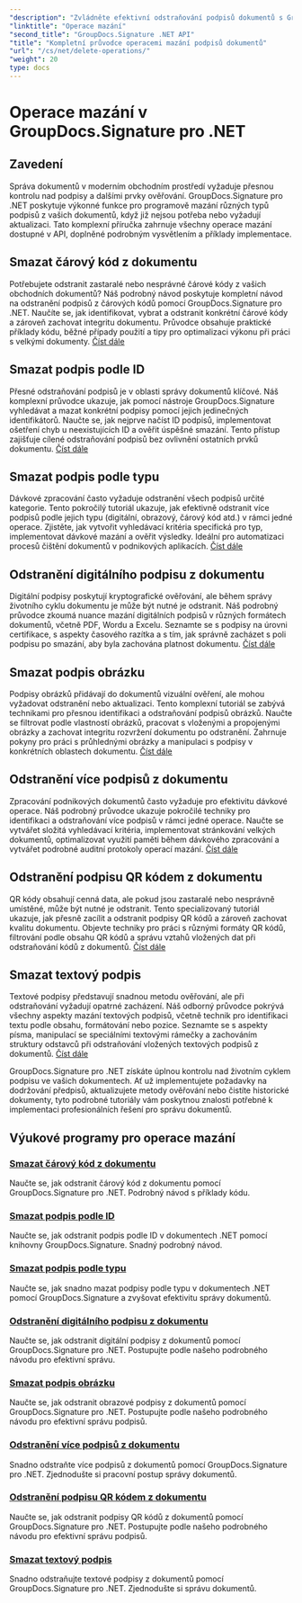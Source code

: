 ```yaml
---
"description": "Zvládněte efektivní odstraňování podpisů dokumentů s GroupDocs.Signature pro .NET. Naučte se mazat čárové kódy, QR kódy, digitální, textové a obrazové podpisy s komplexními podrobnými návody."
"linktitle": "Operace mazání"
"second_title": "GroupDocs.Signature .NET API"
"title": "Kompletní průvodce operacemi mazání podpisů dokumentů"
"url": "/cs/net/delete-operations/"
"weight": 20
type: docs
---
```

# Operace mazání v GroupDocs.Signature pro .NET

## Zavedení

Správa dokumentů v moderním obchodním prostředí vyžaduje přesnou kontrolu nad podpisy a dalšími prvky ověřování. GroupDocs.Signature pro .NET poskytuje výkonné funkce pro programově mazání různých typů podpisů z vašich dokumentů, když již nejsou potřeba nebo vyžadují aktualizaci. Tato komplexní příručka zahrnuje všechny operace mazání dostupné v API, doplněné podrobným vysvětlením a příklady implementace.

## Smazat čárový kód z dokumentu
Potřebujete odstranit zastaralé nebo nesprávné čárové kódy z vašich obchodních dokumentů? Náš podrobný návod poskytuje kompletní návod na odstranění podpisů z čárových kódů pomocí GroupDocs.Signature pro .NET. Naučíte se, jak identifikovat, vybrat a odstranit konkrétní čárové kódy a zároveň zachovat integritu dokumentu. Průvodce obsahuje praktické příklady kódu, běžné případy použití a tipy pro optimalizaci výkonu při práci s velkými dokumenty. [Číst dále](./delete-barcode/)

## Smazat podpis podle ID
Přesné odstraňování podpisů je v oblasti správy dokumentů klíčové. Náš komplexní průvodce ukazuje, jak pomocí nástroje GroupDocs.Signature vyhledávat a mazat konkrétní podpisy pomocí jejich jedinečných identifikátorů. Naučte se, jak nejprve načíst ID podpisů, implementovat ošetření chyb u neexistujících ID a ověřit úspěšné smazání. Tento přístup zajišťuje cílené odstraňování podpisů bez ovlivnění ostatních prvků dokumentu. [Číst dále](./delete-signature-by-id/)

## Smazat podpis podle typu
Dávkové zpracování často vyžaduje odstranění všech podpisů určité kategorie. Tento pokročilý tutoriál ukazuje, jak efektivně odstranit více podpisů podle jejich typu (digitální, obrazový, čárový kód atd.) v rámci jedné operace. Zjistěte, jak vytvořit vyhledávací kritéria specifická pro typ, implementovat dávkové mazání a ověřit výsledky. Ideální pro automatizaci procesů čištění dokumentů v podnikových aplikacích. [Číst dále](./delete-signature-by-type/)

## Odstranění digitálního podpisu z dokumentu
Digitální podpisy poskytují kryptografické ověřování, ale během správy životního cyklu dokumentu je může být nutné je odstranit. Náš podrobný průvodce zkoumá nuance mazání digitálních podpisů v různých formátech dokumentů, včetně PDF, Wordu a Excelu. Seznamte se s podpisy na úrovni certifikace, s aspekty časového razítka a s tím, jak správně zacházet s poli podpisu po smazání, aby byla zachována platnost dokumentu. [Číst dále](./delete-digital-signature/)

## Smazat podpis obrázku
Podpisy obrázků přidávají do dokumentů vizuální ověření, ale mohou vyžadovat odstranění nebo aktualizaci. Tento komplexní tutoriál se zabývá technikami pro přesnou identifikaci a odstraňování podpisů obrázků. Naučte se filtrovat podle vlastností obrázků, pracovat s vloženými a propojenými obrázky a zachovat integritu rozvržení dokumentu po odstranění. Zahrnuje pokyny pro práci s průhlednými obrázky a manipulaci s podpisy v konkrétních oblastech dokumentu. [Číst dále](./delete-image-signature/)

## Odstranění více podpisů z dokumentu
Zpracování podnikových dokumentů často vyžaduje pro efektivitu dávkové operace. Náš podrobný průvodce ukazuje pokročilé techniky pro identifikaci a odstraňování více podpisů v rámci jedné operace. Naučte se vytvářet složitá vyhledávací kritéria, implementovat stránkování velkých dokumentů, optimalizovat využití paměti během dávkového zpracování a vytvářet podrobné auditní protokoly operací mazání. [Číst dále](./delete-multiple-signatures/)

## Odstranění podpisu QR kódem z dokumentu
QR kódy obsahují cenná data, ale pokud jsou zastaralé nebo nesprávně umístěné, může být nutné je odstranit. Tento specializovaný tutoriál ukazuje, jak přesně zacílit a odstranit podpisy QR kódů a zároveň zachovat kvalitu dokumentu. Objevte techniky pro práci s různými formáty QR kódů, filtrování podle obsahu QR kódů a správu vztahů vložených dat při odstraňování kódů z dokumentů. [Číst dále](./delete-qr-code-signature/)

## Smazat textový podpis
Textové podpisy představují snadnou metodu ověřování, ale při odstraňování vyžadují opatrné zacházení. Náš odborný průvodce pokrývá všechny aspekty mazání textových podpisů, včetně technik pro identifikaci textu podle obsahu, formátování nebo pozice. Seznamte se s aspekty písma, manipulací se speciálními textovými rámečky a zachováním struktury odstavců při odstraňování vložených textových podpisů z dokumentů. [Číst dále](./delete-text-signature/)

GroupDocs.Signature pro .NET získáte úplnou kontrolu nad životním cyklem podpisu ve vašich dokumentech. Ať už implementujete požadavky na dodržování předpisů, aktualizujete metody ověřování nebo čistíte historické dokumenty, tyto podrobné tutoriály vám poskytnou znalosti potřebné k implementaci profesionálních řešení pro správu dokumentů.

## Výukové programy pro operace mazání
### [Smazat čárový kód z dokumentu](./delete-barcode/)
Naučte se, jak odstranit čárový kód z dokumentu pomocí GroupDocs.Signature pro .NET. Podrobný návod s příklady kódu.
### [Smazat podpis podle ID](./delete-signature-by-id/)
Naučte se, jak odstranit podpis podle ID v dokumentech .NET pomocí knihovny GroupDocs.Signature. Snadný podrobný návod.
### [Smazat podpis podle typu](./delete-signature-by-type/)
Naučte se, jak snadno mazat podpisy podle typu v dokumentech .NET pomocí GroupDocs.Signature a zvyšovat efektivitu správy dokumentů.
### [Odstranění digitálního podpisu z dokumentu](./delete-digital-signature/)
Naučte se, jak odstranit digitální podpisy z dokumentů pomocí GroupDocs.Signature pro .NET. Postupujte podle našeho podrobného návodu pro efektivní správu.
### [Smazat podpis obrázku](./delete-image-signature/)
Naučte se, jak odstranit obrazové podpisy z dokumentů pomocí GroupDocs.Signature pro .NET. Postupujte podle našeho podrobného návodu pro efektivní správu podpisů.
### [Odstranění více podpisů z dokumentu](./delete-multiple-signatures/)
Snadno odstraňte více podpisů z dokumentů pomocí GroupDocs.Signature pro .NET. Zjednodušte si pracovní postup správy dokumentů.
### [Odstranění podpisu QR kódem z dokumentu](./delete-qr-code-signature/)
Naučte se, jak odstranit podpisy QR kódů z dokumentů pomocí GroupDocs.Signature pro .NET. Postupujte podle našeho podrobného návodu pro efektivní správu podpisů.
### [Smazat textový podpis](./delete-text-signature/)
Snadno odstraňujte textové podpisy z dokumentů pomocí GroupDocs.Signature pro .NET. Zjednodušte si správu dokumentů.